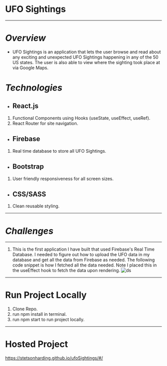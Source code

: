 
# UFO Sightings
---
# *Overview*
- UFO Sightings is an application that lets the user browse and read about any exciting and unexpected UFO Sightings happening in any of the 50 US states. The user is also able to view where the sighting took place at via Google Maps.
# *Technologies*
- ## React.js
 1. Functional Components using Hooks (useState, useEffect, useRef).
 2. React Router for site navigation.
 - ## Firebase
 1. Real time database to store all UFO Sightings.
 - ## Bootstrap
 1. User friendly responsiveness for all screen sizes.
  - ## CSS/SASS
 1. Clean reusable styling.
 ---
 # *Challenges*
 ---
 1. This is the first application I have built that used Firebase's Real Time Database. I needed to figure out how to upload the UFO data in my database and get all the data from Firebase as needed. The following code snippet is how I fetched all the data needed. Note I placed this in the useEffect hook to fetch the data upon rendering.
![ds](https://user-images.githubusercontent.com/19699378/210435117-5488a4d0-dac1-4828-b7b7-707bb079a49d.JPG)
---
# Run Project Locally
1. Clone Repo.
2. run npm install in terminal.
3. run npm start to run project locally.
---
# Hosted Project
https://stetsonharding.github.io/ufoSightings/#/

 

 
 
